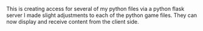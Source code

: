This is creating access for several of my python files via a python flask server
I made slight adjustments to each of the python game files.
They can now display and receive content from the client side. 